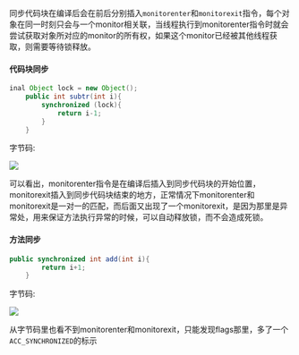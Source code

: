 同步代码块在编译后会在前后分别插入`monitorenter`和`monitorexit`指令，每个对象在同一时刻只会与一个monitor相关联，当线程执行到monitorenter指令时就会尝试获取对象所对应的monitor的所有权，如果这个monitor已经被其他线程获取，则需要等待锁释放。



#### 代码块同步

```java
inal Object lock = new Object();
    public int subtr(int i){
        synchronized (lock){
            return i-1;
        }
    }
```

字节码:

![](https://youpaiyun.zongqilive.cn/image/20200711170008.png)



可以看出，monitorenter指令是在编译后插入到同步代码块的开始位置，monitorexit插入到同步代码块结束的地方，正常情况下monitorenter和monitorexit是一对一的匹配，而后面又出现了一个monitorexit，是因为那里是异常处，用来保证方法执行异常的时候，可以自动释放锁，而不会造成死锁。



#### 方法同步

```java
public synchronized int add(int i){
        return i+1;
    }
```

字节码:

![](https://youpaiyun.zongqilive.cn/image/20200711170157.png)

从字节码里也看不到monitorenter和monitorexit，只能发现flags那里，多了一个`ACC_SYNCHRONIZED`的标示

